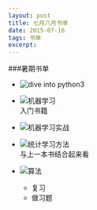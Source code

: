 ```yaml
---
layout: post
title: 七月八月书单
date: 2015-07-16
tags: 书单
excerpt: 
---
```

###暑期书单
- ![dive into python3](/home/Richard_Chen/.git/gobraves.github.io/img/book/bdiveintopython.jpg "dive into python3")

- ![机器学习](/home/Richard_Chen/.git/gobraves.github.io/img/book/bml.jpg "机器学习")  
  入门书籍

- ![机器学习实战](/home/Richard_Chen/.git/gobraves.github.io/img/book/bmla.jpg "机器学习实战")

- ![统计学习方法](/home/Richard_Chen/.git/gobraves.github.io/img/book/bmsl.jpg "统计学习方法")  
  与上一本书结合起来看  
  
- ![算法](/home/Richard_Chen/.git/gobraves.github.io/img/book/balgorithm.jpg "算法")
	- 复习
	- 做习题
